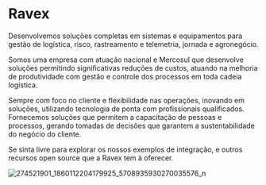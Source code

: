 # Ravex
 
Desenvolvemos soluções completas em sistemas e equipamentos para gestão de logística, risco, rastreamento e telemetria, jornada e agronegócio.

Somos uma empresa com atuação nacional e Mercosul que desenvolve soluções permitindo significativas reduções de custos, atuando na melhoria de produtividade com gestão e controle dos processos em toda cadeia logística.

Sempre com foco no cliente e flexibilidade nas operações, inovando em soluções, utilizando tecnologia de ponta com profissionais qualificados.
Fornecemos soluções que permitem a capacitação de pessoas e processos, gerando tomadas de decisões que garantem a sustentabilidade do negócio do cliente.

Se sinta livre para explorar os nossos exemplos de integração, e outros recursos open source que a Ravex tem à oferecer.

![274521901_1860112204179925_5708935930270035576_n](https://github.com/RavexBrasil/.github/assets/149531208/74494c22-e17c-4239-9a33-268d16035580)
